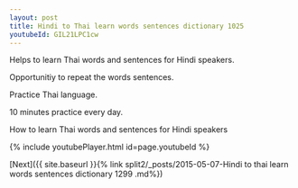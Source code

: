 ```yaml
---
layout: post
title: Hindi to Thai learn words sentences dictionary 1025 
youtubeId: GIL21LPC1cw
---
```

 
 
Helps to learn Thai words and sentences for Hindi speakers.

Opportunitiy to repeat the words sentences. 

Practice Thai language. 
 
10 minutes practice every day. 
 
How to learn Thai words and sentences for Hindi speakers 
 
{% include youtubePlayer.html id=page.youtubeId %}
 
 
[Next]({{ site.baseurl }}{% link  split2/_posts/2015-05-07-Hindi to thai learn words sentences dictionary 1299 .md%})
 
